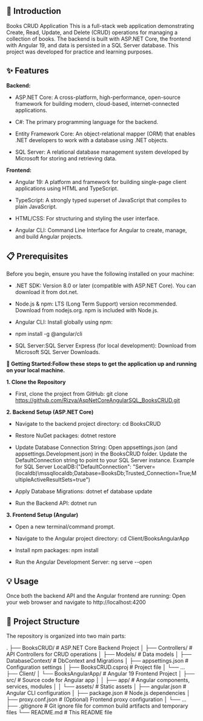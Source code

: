 
## 🚀 Introduction
Books CRUD Application
This is a full-stack web application demonstrating Create, Read, Update, and Delete (CRUD) operations for managing a collection of books. The backend is built with ASP.NET Core, the frontend with Angular 19, and data is persisted in a SQL Server database. This project was developed for practice and learning purposes.

## ✨ Features

**Backend:**

  * ASP.NET Core: A cross-platform, high-performance, open-source framework for building modern, cloud-based, internet-connected applications.
  
  * C#: The primary programming language for the backend.
  
  * Entity Framework Core: An object-relational mapper (ORM) that enables .NET developers to work with a database using .NET objects.
  
  * SQL Server: A relational database management system developed by Microsoft for storing and retrieving data.

**Frontend:**

  * Angular 19: A platform and framework for building single-page client applications using HTML and TypeScript.
  
  * TypeScript: A strongly typed superset of JavaScript that compiles to plain JavaScript.
  
  * HTML/CSS: For structuring and styling the user interface.
  
  * Angular CLI: Command Line Interface for Angular to create, manage, and build Angular projects.


## 📋 Prerequisites
Before you begin, ensure you have the following installed on your machine:

 * .NET SDK: Version 8.0 or later (compatible with ASP.NET Core). You can download it from dot.net.

 * Node.js & npm: LTS (Long Term Support) version recommended. Download from nodejs.org. npm is included with Node.js.
   
 * Angular CLI: Install globally using npm:
   
 * npm install -g @angular/cli
   
 * SQL Server:SQL Server Express (for local development): Download from Microsoft SQL Server Downloads.

**🚀 Getting Started:Follow these steps to get the application up and running on your local machine.**

**1. Clone the Repository**
   
 * First, clone the project from GitHub: git clone https://github.com/Rizva/AspNetCoreAngularSQL_BooksCRUD.git
   
**2. Backend Setup (ASP.NET Core)**
   
 * Navigate to the backend project directory: cd BooksCRUD
   
 * Restore NuGet packages: dotnet restore
   
 * Update Database Connection String: Open appsettings.json (and appsettings.Development.json) in the BooksCRUD folder. Update the DefaultConnection string to point to your SQL Server instance. Example for SQL Server LocalDB:("DefaultConnection": "Server=(localdb)\\mssqllocaldb;Database=BooksDb;Trusted_Connection=True;MultipleActiveResultSets=true")
   
 * Apply Database Migrations: dotnet ef database update
   
 * Run the Backend API: dotnet run

**3. Frontend Setup (Angular)**
   
 * Open a new terminal/command prompt.
   
 * Navigate to the Angular project directory: cd Client/BooksAngularApp
   
 * Install npm packages: npm install
   
 * Run the Angular Development Server: ng serve --open

## 💡 Usage
Once both the backend API and the Angular frontend are running:
Open your web browser and navigate to http://localhost:4200


## 📂 Project Structure
The repository is organized into two main parts:

.
├── BooksCRUD/                # ASP.NET Core Backend Project
│   ├── Controllers/          # API Controllers for CRUD operations
│   ├── Models/               # Data models
│   ├── DatabaseContext/      # DbContext and Migrations
│   ├── appsettings.json      # Configuration settings
│   ├── BooksCRUD.csproj      # Project file
│   └── ...
├── Client/
│   └── BooksAngularApp/      # Angular 19 Frontend Project
│       ├── src/              # Source code for Angular app
│       │   ├── app/          # Angular components, services, modules
│       │   └── assets/       # Static assets
│       ├── angular.json      # Angular CLI configuration
│       ├── package.json      # Node.js dependencies
│       ├── proxy.conf.json   # (Optional) Frontend proxy configuration
│       └── ...
├── .gitignore                # Git ignore file for common build artifacts and temporary files
└── README.md                 # This README file


